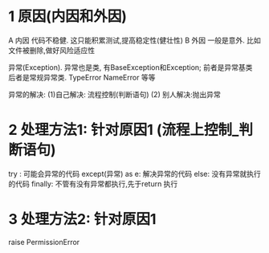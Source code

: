 # 1 原因(内因和外因)
A 内因
代码不稳健. 这只能积累测试,提高稳定性(健壮性)
B 外因
一般是意外. 比如文件被删除,做好风险适应性

异常(Exception). 异常也是类, 有BaseException和Exception; 前者是异常基类
后者是常规异常类. TypeError NameError 等等


异常的解决: (1)自己解决: 流程控制(判断语句)
           (2) 别人解决:抛出异常
 


# 2 处理方法1: 针对原因1 (流程上控制_判断语句)
try :
    可能会异常的代码
except(异常) as  e:
    解决异常的代码
else:
   没有异常就执行的代码
 finally:
   不管有没有异常都执行,先于return 执行


# 3 处理方法2: 针对原因1
raise PermissionError

